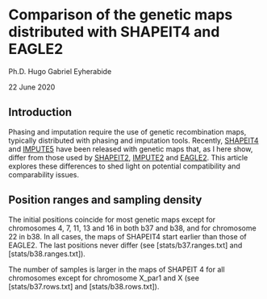 # Comparison of the genetic maps distributed with SHAPEIT4 and EAGLE2

Ph.D. Hugo Gabriel Eyherabide

22 June 2020

## Introduction

Phasing and imputation require the use of genetic recombination maps, typically distributed with phasing and imputation tools. Recently, [SHAPEIT4](https://github.com/odelaneau/shapeit4) and [IMPUTE5](https://jmarchini.org/impute5/) have been released with genetic maps that, as I here show, differ from those used by [SHAPEIT2](https://mathgen.stats.ox.ac.uk/genetics_software/shapeit/shapeit.html), [IMPUTE2](https://mathgen.stats.ox.ac.uk/impute/impute_v2.html) and [EAGLE2](https://data.broadinstitute.org/alkesgroup/Eagle/https://data.broadinstitute.org/alkesgroup/Eagle/). This article explores these differences to shed light on potential compatibility and comparability issues.


## Position ranges and sampling density

The initial positions coincide for most genetic maps except for chromosomes 4, 7, 11, 13 and 16 in both b37 and b38, and for chromosome 22 in b38. In all cases, the maps of SHAPEIT4 start earlier than those of EAGLE2. The last positions never differ (see [stats/b37.ranges.txt] and [stats/b38.ranges.txt]). 

The number of samples is larger in the maps of SHAPEIT 4 for all chromosomes except for chromosome X_par1 and X (see [stats/b37.rows.txt] and [stats/b38.rows.txt]).



<!-- # References -->

<!-- + Original article: [https://adamdrake.com/command-line-tools-can-be-235x-faster-than-your-hadoop-cluster.html] -->
<!-- + Bash reference manual: [https://www.gnu.org/savannah-checkouts/gnu/bash/manual/bash.html] -->
<!-- + MAWK website: [https://invisible-island.net/mawk/mawk.html#related_mawk] -->
<!-- + MAWK pitfalls: [https://brenocon.com/blog/2009/09/dont-mawk-awk-the-fastest-and-most-elegant-big-data-munging-language/] -->
<!-- + AWK user guide: [https://www.gnu.org/software/gawk/manual/gawk.html] -->
<!-- + PGN format: [https://en.wikipedia.org/wiki/Portable_Game_Notation] -->
<!-- + PGN standard: [http://www.saremba.de/chessgml/standards/pgn/pgn-complete.htm] -->
<!-- + Chess-game data repository: [https://github.com/rozim/ChessData] -->
<!-- + Useless use of cat award: [http://porkmail.org/era/unix/award.html] -->
